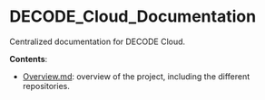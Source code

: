 # DECODE_Cloud_Documentation
Centralized documentation for DECODE Cloud.

**Contents**:
 - [Overview.md](./Overview.md): overview of the project, including the different repositories.
